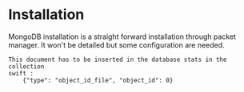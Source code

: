 # Installation

MongoDB installation is a straight forward installation through packet manager.
It won't be detailed but some configuration are needed.
    
    This document has to be inserted in the database stats in the collection 
    swift :
        {"type": "object_id_file", "object_id": 0}
    
    